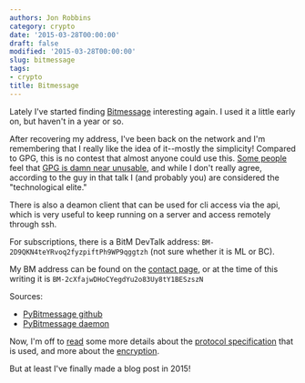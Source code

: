 ```yaml
---
authors: Jon Robbins
category: crypto
date: '2015-03-28T00:00:00'
draft: false
modified: '2015-03-28T00:00:00'
slug: bitmessage
tags:
- crypto
title: Bitmessage
---
```

Lately I've started finding [Bitmessage](https://www.bitmessage.org/wiki/Main_Page) interesting again. I used it a little early on, but haven't in a year or so.

After recovering my address, I've been back on the network and I'm remembering that I really like the idea of it--mostly the simplicity! 
Compared to GPG, this is no contest that almost anyone could use this. [Some people](http://www.thoughtcrime.org/blog/gpg-and-me/) feel that [GPG is damn near unusable](http://mirror.us.oneandone.net/projects/media.ccc.de/congress/2014/h264-hd/31c3-6021-en-de-Why_is_GPG_damn_near_unusable_hd.mp4), 
and while I don't really agree, according to the guy in that talk I (and probably you) are considered the "technological elite."

There is also a deamon client that can be used for cli access via the api, which is very useful to keep running on a server and access remotely through ssh.

For subscriptions, there is a BitM DevTalk address: `BM-2D9QKN4teYRvoq2fyzpiftPh9WP9qggtzh` (not sure whether it is ML or BC).


My BM address can be found on the [contact page](/pages/contact.html), or at the time of this writing it is `BM-2cXfajwDHoCYegdYu2o83Uy8tY1BESzszN`

Sources:

* [PyBitmessage github](https://github.com/Bitmessage/PyBitmessage.git)
* [PyBitmessage daemon](https://git.jrobb.org/jrobb/PyBitmessage-Daemon)

Now, I'm off to [read](https://bitmessage.org/bitmessage.pdf) some more details about the [protocol specification](https://bitmessage.org/wiki/Protocol_specification) that is used, and more about the [encryption](https://bitmessage.org/wiki/Encryption).

But at least I've finally made a blog post in 2015!
